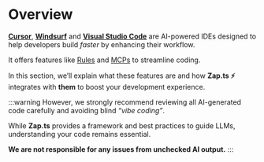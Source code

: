 # Overview

[**Cursor**](https://www.cursor.com/), [**Windsurf**](https://windsurf.com/) and [**Visual Studio Code**](https://code.visualstudio.com/) are AI-powered IDEs designed to help developers build *faster* by enhancing their workflow.

It offers features like [Rules](https://docs.cursor.com/context/rules) and [MCPs](https://docs.cursor.com/context/model-context-protocol) to streamline coding.

In this section, we’ll explain what these features are and how **Zap.ts ⚡️** integrates with **them** to boost your development experience.

:::warning
However, we strongly recommend reviewing all AI-generated code carefully and avoiding blind _“vibe coding”_.

While **Zap.ts** provides a framework and best practices to guide LLMs, understanding your code remains essential.

**We are not responsible for any issues from unchecked AI output.**
:::
